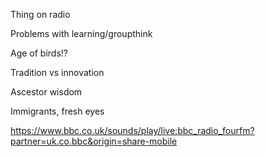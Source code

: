 Thing on radio 

Problems with learning/groupthink

Age of birds!?

Tradition vs innovation

Ascestor wisdom

Immigrants, fresh eyes


https://www.bbc.co.uk/sounds/play/live:bbc_radio_fourfm?partner=uk.co.bbc&origin=share-mobile